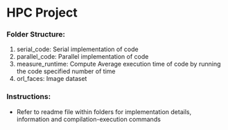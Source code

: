 # HPC Project

### Folder Structure:
1. serial_code: Serial implementation of code
2. parallel_code: Parallel implementation of code
3. measure_runtime: Compute Average execution time of code by running the code specified number of time
4. orl_faces: Image dataset

### Instructions:
- Refer to readme file within folders for implementation details, information and compilation-execution commands


